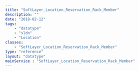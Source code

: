 ```yaml
---
title: "SoftLayer_Location_Reservation_Rack_Member"
description: ""
date: "2018-02-12"
tags:
    - "datatype"
    - "sldn"
    - "Location"
classes:
    - "SoftLayer_Location_Reservation_Rack_Member"
type: "reference"
layout: "datatype"
mainService : "SoftLayer_Location_Reservation_Rack_Member"
---
```

